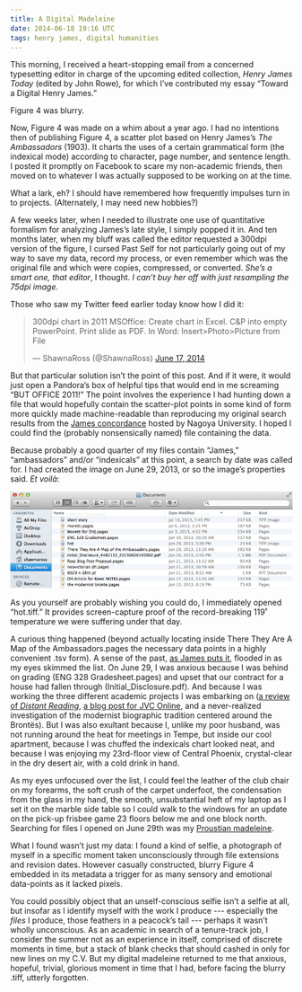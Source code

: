 ```yaml
---
title: A Digital Madeleine
date: 2014-06-18 19:16 UTC
tags: henry james, digital humanities
---
```


This morning, I received a heart-stopping email from a concerned typesetting editor in charge of the upcoming edited collection, _Henry James Today_ (edited by John Rowe), for which I’ve contributed my essay “Toward a Digital Henry James.”


Figure 4 was blurry. 


Now, Figure 4 was made on a whim about a year ago. I had no intentions then of publishing Figure 4, a scatter plot based on Henry James’s _The Ambassadors_ (1903). It charts the uses of a certain grammatical form (the indexical mode) according to character, page number, and sentence length. I posted it promptly on Facebook to scare my non-academic friends, then moved on to whatever I was actually supposed to be working on at the time.


What a lark, eh? I should have remembered how frequently impulses turn in to projects. (Alternately, I may need new hobbies?)


A few weeks later, when I needed to illustrate one use of quantitative formalism for analyzing James’s late style, I simply popped it in. And ten months later, when my bluff was called the editor requested a 300dpi version of the figure, I cursed Past Self for not particularly going out of my way to save my data, record my process, or even remember which was the original file and which were copies, compressed, or converted. _She’s a smart one, that editor_, I thought. _I can’t buy her off with just resampling the 75dpi image._


Those who saw my Twitter feed earlier today know how I did it:


<blockquote class="twitter-tweet" lang="en"><p>300dpi chart in 2011 MSOffice: Create chart in Excel. C&amp;P into empty PowerPoint. Print slide as PDF. In Word: Insert&gt;Photo&gt;Picture from File</p>&mdash; ShawnaRoss (@ShawnaRoss) <a href="https://twitter.com/ShawnaRoss/statuses/478958222980947969">June 17, 2014</a></blockquote>
<script async src="//platform.twitter.com/widgets.js" charset="utf-8"></script>



But that particular solution isn’t the point of this post. And if it were, it would just open a Pandora’s box of helpful tips that would end in me screaming “BUT OFFICE 2011!” The point involves the experience I had hunting down a file that would hopefully contain the scatter-plot points in some kind of form more quickly made machine-readable than reproducing my original search results from the [James concordance](http://victorian.lang.nagoya-u.ac.jp/concordance/james/) hosted by Nagoya University. I hoped I could find the (probably nonsensically named) file containing the data. 


Because probably a good quarter of my files contain “James,” “ambassadors” and/or “indexicals” at this point, a search by date was called for. I had created the image on June 29, 2013, or so the image’s properties said. _Et voilà_: 


![The Blurry Image In Question](../images/blog/madeleine1.png)


As you yourself are probably wishing you could do, I immediately opened “hot.tiff.” It provides screen-capture proof of the record-breaking 119˚ temperature we were suffering under that day. 


A curious thing happened (beyond actually locating inside There They Are A Map of the Ambassadors.pages the necessary data points in a highly convenient .tsv form). A sense of the past, [as James puts it](https://archive.org/details/senseofpastbyhen00jamerich), flooded in as my eyes skimmed the list. On June 29, I was anxious because I was behind on grading (ENG 328 Gradesheet.pages) and upset that our contract for a house had fallen through (Initial_Disclosure.pdf). And because I was working the three different academic projects I was embarking on ([a review of _Distant Reading_](http://www.digitalhumanities.org/dhq/vol/8/1/000171/000171.html), [a blog post for JVC Online](http://myblogs.informa.com/jvc/2013/10/21/you-already-know-how-to-do-this-natively-digital-victorian-studies/), and a never-realized investigation of the modernist biographic tradition centered around the Brontës). But I was also exultant because I, unlike my poor husband, was not running around the heat for meetings in Tempe, but inside our cool apartment, because I was chuffed the indexicals chart looked neat, and because I was enjoying my 23rd-floor view of Central Phoenix, crystal-clear in the dry desert air, with a cold drink in hand.


As my eyes unfocused over the list, I could feel the leather of the club chair on my forearms, the soft crush of the carpet underfoot, the condensation from the glass in my hand, the smooth, unsubstantial heft of my laptop as I set it on the marble side table so I could walk to the windows for an update on the pick-up frisbee game 23 floors below me and one block north. Searching for files I opened on June 29th was my [Proustian madeleine](http://en.wikipedia.org/wiki/In_Search_of_Lost_Time#Memory).


What I found wasn’t just my data: I found a kind of selfie, a photograph of myself in a specific moment taken unconsciously through file extensions and revision dates. However casually constructed, blurry Figure 4 embedded in its metadata a trigger for as many sensory and emotional data-points as it lacked pixels. 


You could possibly object that an unself-conscious selfie isn’t a selfie at all, but insofar as I identify myself with the work I produce --- especially the _files_ I produce, those feathers in a peacock’s tail --- perhaps it wasn’t wholly unconscious. As an academic in search of a tenure-track job, I consider the summer not as an experience in itself, comprised of discrete moments in time, but a stack of blank checks that should cashed in only for new lines on my C.V. But my digital madeleine returned to me that anxious, hopeful, trivial, glorious moment in time that I had, before facing the blurry .tiff, utterly forgotten.